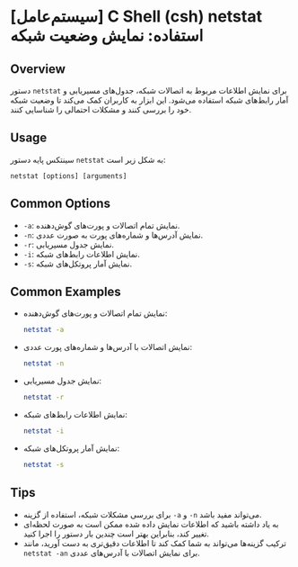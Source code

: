 # [سیستم‌عامل] C Shell (csh) netstat استفاده: نمایش وضعیت شبکه

## Overview
دستور `netstat` برای نمایش اطلاعات مربوط به اتصالات شبکه، جدول‌های مسیریابی و آمار رابط‌های شبکه استفاده می‌شود. این ابزار به کاربران کمک می‌کند تا وضعیت شبکه خود را بررسی کنند و مشکلات احتمالی را شناسایی کنند.

## Usage
سینتکس پایه دستور `netstat` به شکل زیر است:

```
netstat [options] [arguments]
```

## Common Options
- `-a`: نمایش تمام اتصالات و پورت‌های گوش‌دهنده.
- `-n`: نمایش آدرس‌ها و شماره‌های پورت به صورت عددی.
- `-r`: نمایش جدول مسیریابی.
- `-i`: نمایش اطلاعات رابط‌های شبکه.
- `-s`: نمایش آمار پروتکل‌های شبکه.

## Common Examples
- نمایش تمام اتصالات و پورت‌های گوش‌دهنده:
  ```bash
  netstat -a
  ```

- نمایش اتصالات با آدرس‌ها و شماره‌های پورت عددی:
  ```bash
  netstat -n
  ```

- نمایش جدول مسیریابی:
  ```bash
  netstat -r
  ```

- نمایش اطلاعات رابط‌های شبکه:
  ```bash
  netstat -i
  ```

- نمایش آمار پروتکل‌های شبکه:
  ```bash
  netstat -s
  ```

## Tips
- برای بررسی مشکلات شبکه، استفاده از گزینه `-a` و `-n` می‌تواند مفید باشد.
- به یاد داشته باشید که اطلاعات نمایش داده شده ممکن است به صورت لحظه‌ای تغییر کند، بنابراین بهتر است چندین بار دستور را اجرا کنید.
- ترکیب گزینه‌ها می‌تواند به شما کمک کند تا اطلاعات دقیق‌تری به دست آورید، مانند `netstat -an` برای نمایش اتصالات با آدرس‌های عددی.